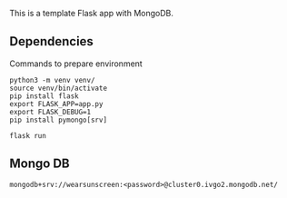 This is a template Flask app with MongoDB.

## Dependencies

Commands to prepare environment

```
python3 -m venv venv/
source venv/bin/activate
pip install flask
export FLASK_APP=app.py
export FLASK_DEBUG=1
pip install pymongo[srv]

flask run
````

## Mongo DB

`mongodb+srv://wearsunscreen:<password>@cluster0.ivgo2.mongodb.net/`
